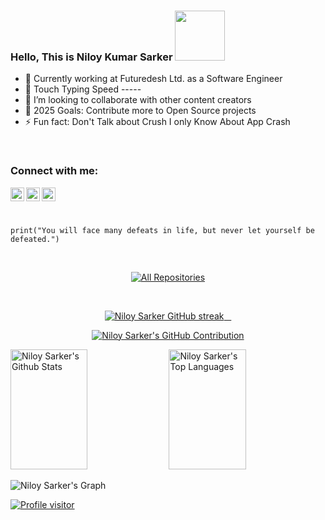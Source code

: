 ### Hello, This is Niloy Kumar Sarker <img src="https://raw.githubusercontent.com/MartinHeinz/MartinHeinz/master/wave.gif" height="80px">

- 🏨 Currently working at Futuredesh Ltd. as a Software Engineer
- 💬 Touch Typing Speed -----
- 👯 I’m looking to collaborate with other content creators
- 🥅 2025 Goals: Contribute more to Open Source projects
- ⚡ Fun fact: Don't Talk about Crush I only Know About App Crash

<br />

### Connect with me:

<a href="https://www.linkedin.com/in/niloysarker/">
  <img align="left" alt="neelniloy | LinkedIn" width="22px" src="https://www.logo.wine/a/logo/LinkedIn/LinkedIn-Icon-Logo.wine.svg" />
</a>
<a href="https://facebook.com/neel.niloya">
  <img align="left" alt="neelniloy | Medium" width="22px" src="https://www.logo.wine/a/logo/Facebook/Facebook-f_Logo-Blue-Logo.wine.svg" />
</a>
<a href="https://www.instagram.com/niloy_kumar_sarker">
  <img align="left" alt="niloy_kumar_sarker | Instagram" width="22px" src="https://www.logo.wine/a/logo/Instagram/Instagram-Logo.wine.svg" />
</a>

<br />
<br />

 
```tsx

print("You will face many defeats in life, but never let yourself be defeated.")

```

<br/>

<p align="center" width="100%">
  <a href="https://github.com/neelniloy?tab=repositories" target="_blank"><img alt="All Repositories" title="All Repositories" src="https://img.shields.io/badge/-All%20Repositories-2962FF?style=for-the-badge&logo=koding&logoColor=white"/></a>
</p>

<br/>

<p align="center" width="100%">
  <a href="https://github.com/neelniloy">
    <img src="https://github-readme-streak-stats.herokuapp.com/?user=neelniloy&theme=radical&border=7F3FBF&background=0D1117" alt="Niloy Sarker GitHub streak"/>
  </a>
</p>

<p align="center" width="100%">
  <a href="https://github.com/neelniloy">
    <img src="https://github-profile-summary-cards.vercel.app/api/cards/profile-details?username=neelniloy&theme=radical" alt="Niloy Sarker's GitHub Contribution"/>
  </a>
</p>

<a> 
    <a href="https://github.com/neelniloy"><img alt="Niloy Sarker's Github Stats" src="https://github-readme-stats-mu-one-52.vercel.app/api?username=neelniloy&show_icons=true&count_private=true&theme=react&border_color=7F3FBF&bg_color=0D1117&title_color=F85D7F&icon_color=F8D866" height="192px" width="49.5%"/></a>
  <a href="https://github.com/neelniloy"><img alt="Niloy Sarker's Top Languages" src="https://denvercoder1-github-readme-stats.vercel.app/api/top-langs/?username=neelniloy&langs_count=8&layout=compact&theme=react&border_color=7F3FBF&bg_color=0D1117&title_color=F85D7F&icon_color=F8D866" height="192px" width="49.5%"/></a>
  <br/>
</a>


![Niloy Sarker's Graph](https://github-readme-activity-graph.vercel.app/graph?username=neelniloy&custom_title=Niloy%20Sarker's%20GitHub%20Activity%20Graph&bg_color=0D1117&color=7F3FBF&line=7F3FBF&point=7F3FBF&area_color=FFFFFF&title_color=FFFFFF&area=true)

<a align="center" width="100%" href="https://komarev.com/ghpvc/?username=neelniloy">
  <img align="center" src="https://komarev.com/ghpvc/?username=neelniloy&label=Visitors&color=0e75b6&style=flat" alt="Profile visitor" />
</a>
